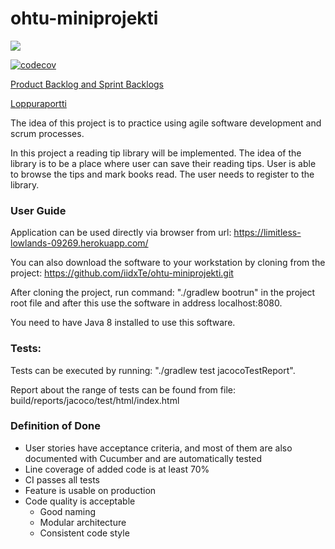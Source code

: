 ﻿# ohtu-miniprojekti
 ![](https://github.com/iidxTe/ohtu-miniprojekti/workflows/Java%20CI/badge.svg)

[![codecov](https://codecov.io/gh/iidxTe/ohtu-miniprojekti/branch/master/graph/badge.svg)](https://codecov.io/gh/iidxTe/ohtu-miniprojekti)

[Product Backlog and Sprint Backlogs ](https://docs.google.com/spreadsheets/d/1jcgyrBhQjKcOjReRpKeF86ApAhfezBlr4MvJ3JAZQGc/edit?usp=sharing)

[Loppuraportti](https://docs.google.com/document/d/15SEpT4mPRN-EIctgTTDJEcddj2HMARiyeQj8k3PQxRQ/edit?usp=sharing)

The idea of this project is to practice using agile software development and scrum processes.

In this project a reading tip library will be implemented. The idea of the library is to be a place where user can save their reading tips. User is able to browse the tips and mark books read. The user needs to register to the library.

### User Guide
Application can be used directly via browser from url:
https://limitless-lowlands-09269.herokuapp.com/

You can also download the software to your workstation by cloning from the project: 
https://github.com/iidxTe/ohtu-miniprojekti.git

After cloning the project, run command:
"./gradlew bootrun" 
in the project root file and after this use the software in address localhost:8080.

You need to have Java 8 installed to use this software.

### Tests:
Tests can be executed by running:
"./gradlew test jacocoTestReport". 

Report about the range of tests can be found from file:
build/reports/jacoco/test/html/index.html


### Definition of Done
* User stories have acceptance criteria, and most of them are also documented with Cucumber and are
automatically tested
* Line coverage of added code is at least 70%
* CI passes all tests
* Feature is usable on production
* Code quality is acceptable
  * Good naming
  * Modular architecture
  * Consistent code style
  
